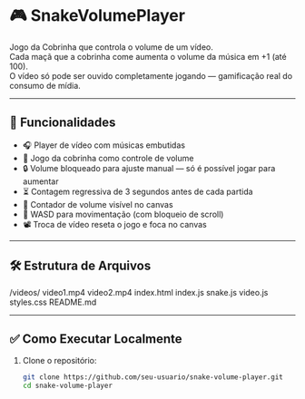 # 🎮 SnakeVolumePlayer

Jogo da Cobrinha que controla o volume de um vídeo.  
Cada maçã que a cobrinha come aumenta o volume da música em +1 (até 100).  
O vídeo só pode ser ouvido completamente jogando — gamificação real do consumo de mídia.

---

## 🚀 Funcionalidades

- 🎧 Player de vídeo com músicas embutidas
- 🐍 Jogo da cobrinha como controle de volume
- 🔒 Volume bloqueado para ajuste manual — só é possível jogar para aumentar
- ⏳ Contagem regressiva de 3 segundos antes de cada partida
- 🎯 Contador de volume visível no canvas
- 🧭 WASD para movimentação (com bloqueio de scroll)
- 📽️ Troca de vídeo reseta o jogo e foca no canvas

---

## 🛠️ Estrutura de Arquivos

/videos/
video1.mp4
video2.mp4
index.html
index.js
snake.js
video.js
styles.css
README.md

---

## ✅ Como Executar Localmente

1. Clone o repositório:
   ```bash
   git clone https://github.com/seu-usuario/snake-volume-player.git
   cd snake-volume-player
